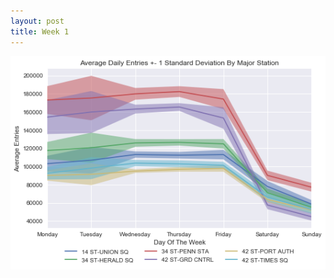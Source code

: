 ```yaml
---
layout: post
title: Week 1
---
```


![plot1](https://github.com/JEddy92/JEddy92.github.io/blob/master/images/Line_Volume.png)


